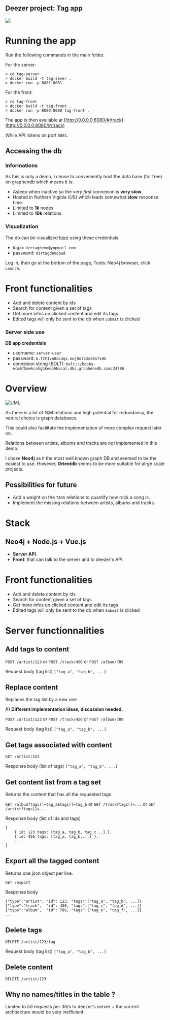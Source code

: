 Deezer project: **Tag app**
---

![](https://i.imgur.com/DVSVBER.png)

# Running the app

Run the following commands in the main folder.

For the server:
```
> cd tag-server
> docker build -t tag-sever .
> docker run -p 8081:8081
```

For the front:
```
> cd tag-front
> docker build -t tag-front .
> docker run -p 8080:8080 tag-front .
```

The app is then available at [http://0.0.0.0:8080/#/track](http://0.0.0.0:8080/#/track)

While API listens on port `8081`.

## Accessing the db

### Informations

As this is only a demo, I chose to conveniently host the data base (for free) on graphendb which means it is:
* Asleep when inactive so the *very first* connexion is **very slow**.
* Hosted in Nothern Viginia (US) which leads somewhat **slow** response time.
* Limited to **1k** nodes
* Limited to **10k** relations

### Visualization

The db can be visualized [here](https://app.graphenedb.com/dbs/dzrtagdemo/overview) using these credentials
* login:    `dzrtagdemo@yopmail.com`
* password: `dzrtagdemopwd`

Log in, then go at the bottom of the page, Tools: Neo4j browser, click `Launch`.


# Front functionalities
* Add and delete content by ids
* Search for content given a set of tags
* Get more infos on clicked content and edit its tags
* Edited tags will only be sent to the db when `Submit` is clicked


### Server side use

**DB app credentials**
* username: `server-user`
* password: `b.TIFIvn8dL3qz.ewj9o7s3m2Xs7iHk`
* connexion string (BOLT): `bolt://hobby-ecmbfbmekcnhgbkeephhacal.dbs.graphenedb.com:24786`


# Overview

<!-- ![UML](.\UML.png) -->
![UML](https://i.imgur.com/OL5et8p.png)

As there is a lot of N:M relations and high potential for redundancy, the natural choice is graph databases. 

This could also facilitate the implementation of more complex request later on.

Relations between artists, albums and tracks are _not_ implemented in this demo.

I chose **Neo4j** as it the most well known graph DB and seemed to be the easiest to use. However, **Orientdb** seems to be more suitable for alrge scale projects.

## Possibilities for future

* Add a weight on the `TAGS` relations to quantify how rock a song is.
* Implement the missing relations between artists, albums and tracks.

# Stack

## Neo4j + Node.js + Vue.js

* **Server API**. 
* **Front**: that can talk to the server and to deezer's API.


# Front functionalities
* Add and delete content by ids
* Search for content given a set of tags
* Get more infos on clicked content and edit its tags
* Edited tags will only be sent to the db when `Submit` is clicked


# Server functionnalities

## Add tags to content

`POST /artist/123` or `POST /track/456` or `POST /album/789`

Request body (tag list) `["tag_a", "tag_b", ...]`

## Replace content

Replaces the tag list by a new one

**/!\ Different implementation ideas, discussion needed.**

`POST /artist/123` or `POST /track/456` or `POST /album/789`

Request body (tag list) `["tag_a", "tag_b", ...]`


## Get tags associated with content

`GET /artist/123`

Response body (list of tags) `["tag_a", "tag_b", ...]`

## Get content list from a tag set

Returns the content that has all the requested tags

`GET /album?tags[]=tag_a&tags[]=tag_b` or `GET /track?tags[]=...` or `GET /artist?tags[]=...`

Response body (list of ids and tags) 
```
[
    { id: 123 tags: [tag_a, tag_b, tag_c...] },
    { id: 456 tags: [tag_a, tag_b,...] },
    ...
]
```

## Export all the tagged content

Returns one json object per line.

`GET /export`

Response body
```
{"type":"artist", "id": 123, "tags":["tag_a", "tag_b", ...]}
{"type":"track",  "id": 456, "tags":["tag_c", "tag_d", ...]}
{"type":"album",  "id": 789, "tags":["tag_e", "tag_f", ...]}
...
```


## Delete tags

`DELETE /artist/123/tag`

Request body (tag list) `["tag_a", "tag_b", ...]`

## Delete content

`DELETE /artist/123`

## Why no names/titles in the table ?

Limited to 50 requests per 30/s to deezer's server + the current architecture would be very inefficient.
